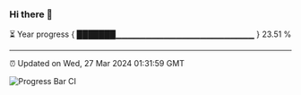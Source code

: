 ### Hi there 👋

⏳ Year progress { ███████▁▁▁▁▁▁▁▁▁▁▁▁▁▁▁▁▁▁▁▁▁▁▁ } 23.51 %

---

⏰ Updated on Wed, 27 Mar 2024 01:31:59 GMT

![Progress Bar CI](https://github.com/IshwaranRudhara/GIT-ACTION/workflows/Progress%20Bar%20CI/badge.svg)
